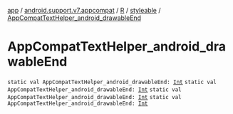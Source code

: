 [app](../../../index.md) / [android.support.v7.appcompat](../../index.md) / [R](../index.md) / [styleable](index.md) / [AppCompatTextHelper_android_drawableEnd](.)

# AppCompatTextHelper_android_drawableEnd

`static val AppCompatTextHelper_android_drawableEnd: `[`Int`](https://kotlinlang.org/api/latest/jvm/stdlib/kotlin/-int/index.html)
`static val AppCompatTextHelper_android_drawableEnd: `[`Int`](https://kotlinlang.org/api/latest/jvm/stdlib/kotlin/-int/index.html)
`static val AppCompatTextHelper_android_drawableEnd: `[`Int`](https://kotlinlang.org/api/latest/jvm/stdlib/kotlin/-int/index.html)
`static val AppCompatTextHelper_android_drawableEnd: `[`Int`](https://kotlinlang.org/api/latest/jvm/stdlib/kotlin/-int/index.html)